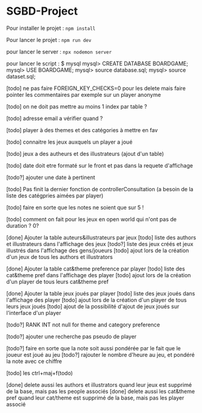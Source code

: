 # SGBD-Project

Pour installer le projet : 
<code>npm install</code>

Pour lancer le projet :
<code>npm run dev</code>

pour lancer le server : 
<code>npx nodemon server </code>


pour lancer le script : 
    $  mysql
mysql> CREATE DATABASE BOARDGAME;
mysql> USE BOARDGAME;
mysql> source database.sql;
mysql> source dataset.sql;


[todo] ne pas faire FOREIGN_KEY_CHECKS=0 pour les delete mais faire pointer les commentaires par exemple sur un player anonyme

[todo] on ne doit pas mettre au moins 1 index par table ?

[todo] adresse email a vérifier quand ?

[todo] player à des themes et des catégories à mettre en fav

[todo] connaitre les jeux auxquels un player a joué

[todo] jeux a des autheurs et des illustrateurs (ajout d'un table)

[todo] date doit etre formaté sur le front et pas dans la requete d'affichage


[todo?] ajouter une date à pertinent

[todo] Pas finit la dernier fonction de controllerConsultation (a besoin de la liste des catégpries aimées par player)

[todo] faire en sorte que les notes ne soient que sur 5 !

[todo] comment on fait pour les jeux en open world qui n'ont pas de duration ? 0?

[done] Ajouter la table auteurs&illustrateurs par jeux
[todo] liste des authors et illustrateurs dans l'affichage des jeux
[todo?] liste des jeux créés et jeux illustrés dans l'affichage des gens/joueurs
[todo] ajout lors de la création d'un jeux de tous les authors et illustrators

[done] Ajouter la table cat&theme preference par player
[todo] liste des cat&theme pref dans l'affichage des player
[todo] ajout lors de la création d'un player de tous leurs cat&theme pref

[done] Ajouter la table jeux joués par player
[todo] liste des jeux joués dans l'affichage des player
[todo] ajout lors de la création d'un player de tous leurs jeux joués
[todo] ajout de la possibilité d'ajout de jeux joués sur l'interface d'un player

[todo?] RANK INT not null for theme and category preference

[todo?] ajouter une recherche pas pseudo de player

[todo?] faire en sorte que la note soit aussi pondérée par le fait que le joueur est joué au jeu
[todo?] rajouter le nombre d'heure au jeu, et pondéré la note avec ce chiffre 

[todo] les ctrl+maj+f(todo)

[done] delete aussi les authors et illustrators quand leur jeux est supprimé de la base, mais pas les people associés
[done] delete aussi les cat&theme pref quand leur cat/theme est supprimé de la base, mais pas les player associé



